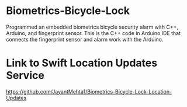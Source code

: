 # Biometrics-Bicycle-Lock

Programmed an embedded biometrics bicycle security alarm with C++, Arduino, and fingerprint sensor. This is the C++ code in Arduino IDE that connects the fingerprint sensor and alarm work with the Arduino.

# Link to Swift Location Updates Service
https://github.com/JayantMehta1/Biometrics-Bicycle-Lock-Location-Updates
